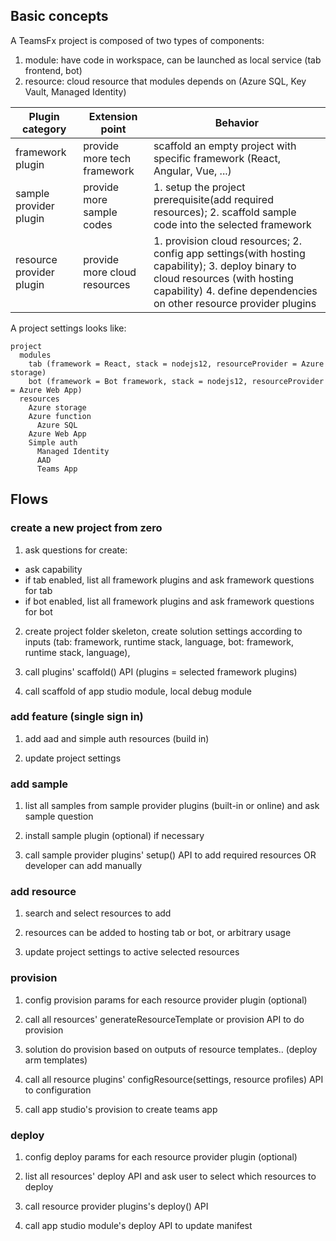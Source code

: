 ## Basic concepts

A TeamsFx project is composed of two types of components:
  1. module: have code in workspace, can be launched as local service (tab frontend, bot)
  2. resource: cloud resource that modules depends on (Azure SQL, Key Vault, Managed Identity) 

Plugin category | Extension point | Behavior
---|---|---
framework plugin | provide more tech framework| scaffold an empty project with specific framework (React, Angular, Vue, ...)
sample provider plugin | provide more sample codes| 1. setup the project prerequisite(add required resources); 2. scaffold sample code into the selected framework
resource provider plugin | provide more cloud resources| 1. provision cloud resources; 2. config app settings(with hosting capability); 3. deploy binary to cloud resources (with hosting capability) 4. define dependencies on other resource provider plugins

A project settings looks like:
```
project
  modules
    tab (framework = React, stack = nodejs12, resourceProvider = Azure storage)
    bot (framework = Bot framework, stack = nodejs12, resourceProvider = Azure Web App)
  resources
    Azure storage
    Azure function
	  Azure SQL
    Azure Web App
    Simple auth
	  Managed Identity
	  AAD
	  Teams App
```

## Flows

### create a new project from zero

1. ask questions for create:

  - ask capability
  - if tab enabled, list all framework plugins and ask framework questions for tab
  - if bot enabled, list all framework plugins and ask framework questions for bot
 
2. create project folder skeleton, create solution settings according to inputs (tab: framework, runtime stack, language, bot: framework, runtime stack, language), 

3. call plugins' scaffold() API (plugins = selected framework plugins)

4. call scaffold of app studio module, local debug module

### add feature (single sign in)

1. add aad and simple auth resources (build in)

2. update project settings

### add sample 

1. list all samples from sample provider plugins (built-in or online) and ask sample question

2. install sample plugin (optional) if necessary

3. call sample provider plugins' setup() API to add required resources OR developer can add manually


### add resource

1. search and select resources to add

2. resources can be added to hosting tab or bot, or arbitrary usage

3. update project settings to active selected resources

### provision

1. config provision params for each resource provider plugin (optional)

1. call all resources' generateResourceTemplate or provision API to do provision

2. solution do provision based on outputs of resource templates.. (deploy arm templates)

3. call all resource plugins' configResource(settings, resource profiles) API to configuration

4. call app studio's provision to create teams app

### deploy

1. config deploy params for each resource provider plugin (optional)

2. list all resources' deploy API and ask user to select which resources to deploy

3. call resource provider plugins's deploy() API

4. call app studio module's deploy API to update manifest

